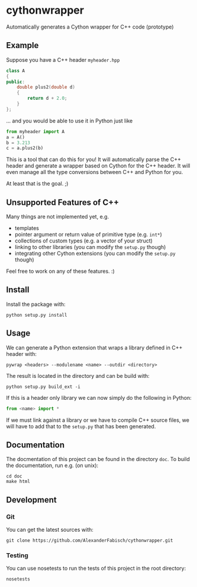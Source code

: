 # cythonwrapper

Automatically generates a Cython wrapper for C++ code (prototype)

## Example

Suppose you have a C++ header `myheader.hpp`

```cpp
class A
{
public:
    double plus2(double d)
    {
        return d + 2.0;
    }
};
```

... and you would be able to use it in Python just like

```python
from myheader import A
a = A()
b = 3.213
c = a.plus2(b)
```

This is a tool that can do this for you! It will automatically parse the
C++ header and generate a wrapper based on Cython for the C++ header. It
will even manage all the type conversions between C++ and Python for you.

At least that is the goal. ;)

## Unsupported Features of C++

Many things are not implemented yet, e.g.

* templates
* pointer argument or return value of primitive type (e.g. `int*`)
* collections of custom types (e.g. a vector of your struct)
* linking to other libraries (you can modify the `setup.py` though)
* integrating other Cython extensions (you can modify the `setup.py` though)

Feel free to work on any of these features. :)

## Install

Install the package with:

    python setup.py install

## Usage

We can generate a Python extension that wraps a library defined in C++ header
with:

    pywrap <headers> --modulename <name> --outdir <directory>

The result is located in the directory <target> and can be build with:

    python setup.py build_ext -i

If this is a header only library we can now simply do the following in
Python:

```python
from <name> import *
```

If we must link against a library or we have to compile C++ source files, we
will have to add that to the `setup.py` that has been generated.

## Documentation

The docmentation of this project can be found in the directory `doc`. To
build the documentation, run e.g. (on unix):

    cd doc
    make html

## Development

### Git

You can get the latest sources with:

    git clone https://github.com/AlexanderFabisch/cythonwrapper.git

### Testing

You can use nosetests to run the tests of this project in the root directory:

    nosetests

